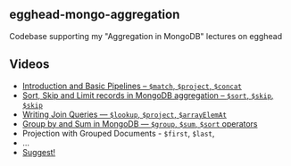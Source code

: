 ## egghead-mongo-aggregation
Codebase supporting my "Aggregation in MongoDB" lectures on egghead

## Videos
* [Introduction and Basic Pipelines – `$match`, `$project`, `$concat`](https://egghead.io/lessons/egghead-find-and-manipulate-data-using-aggregation-in-mongodb)
* [Sort, Skip and Limit records in MongoDB aggregation – `$sort`, `$skip`, `$skip`](https://egghead.io/lessons/egghead-sort-skip-and-limit-records-in-mongodb-aggregation)
* [Writing Join Queries — `$lookup`, `$project`, `$arrayElemAt`](https://egghead.io/lessons/egghead-write-joins-in-mongodb)
* [Group by and Sum in MongoDB — `$group`, `$sum`, `$sort` operators](https://egghead.io/lessons/egghead-group-by-and-sum-in-mongodb)
* Projection with Grouped Documents - `$first`, `$last`,
* ...
* [Suggest!](https://github.com/kamranahmedse/egghead-mongo-aggregation/issues/new)
